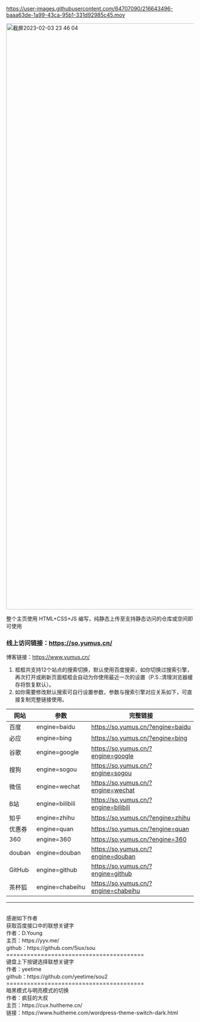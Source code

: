 https://user-images.githubusercontent.com/64707090/216643496-baaa63de-1a99-43ca-95b1-331d92985c45.mov

<img width="1574" alt="截屏2023-02-03 23 46 04" src="https://user-images.githubusercontent.com/64707090/216645942-9bd7375f-3d7b-44aa-8083-c1db846793a8.png">


整个主页使用 HTML+CSS+JS 编写，纯静态上传至支持静态访问的仓库或空间即可使用

### 线上访问链接：https://so.yumus.cn/
博客链接：https://www.yumus.cn/

1. 框框共支持12个站点的搜索切换，默认使用百度搜索，如你切换过搜索引擎，再次打开或刷新页面框框会自动为你使用最近一次的设置（P.S.:清理浏览器缓存将恢复默认）。
2. 如你需要修改默认搜索可自行设置参数，参数与搜索引擎对应关系如下，可直接复制完整链接使用。

|网站|参数|完整链接
|--|--|--|
百度|engine=baidu|https://so.yumus.cn/?engine=baidu|
必应|engine=bing|https://so.yumus.cn/?engine=bing|
谷歌|engine=google|https://so.yumus.cn/?engine=google|
搜狗|engine=sogou|https://so.yumus.cn/?engine=sogou|
微信|engine=wechat|https://so.yumus.cn/?engine=wechat|
B站|engine=bilibili|https://so.yumus.cn/?engine=bilibili|
知乎|engine=zhihu|https://so.yumus.cn/?engine=zhihu|
优惠券|engine=quan|https://so.yumus.cn/?engine=quan|
360|engine=360|https://so.yumus.cn/?engine=360|
douban|engine=douban|https://so.yumus.cn/?engine=douban|
GitHub|engine=github|https://so.yumus.cn/?engine=github|
茶杯狐|engine=chabeihu|https://so.yumus.cn/?engine=chabeihu|

---

<br>
感谢如下作者
<br>
获取百度接口中的联想关键字
<br>
作者：D.Young
<br>
主页：https://yyv.me/
<br>
github：https://github.com/5iux/sou
<br>
========================================
<br>
键盘上下按键选择联想关键字
<br>
作者：yeetime
<br>
github：https://github.com/yeetime/sou2
<br>
========================================
<br>
暗黑模式与明亮模式的切换
<br>
作者：疯狂的大叔
<br>
主页：https://cux.huitheme.cn/
<br>
链接：https://www.huitheme.com/wordpress-theme-switch-dark.html
